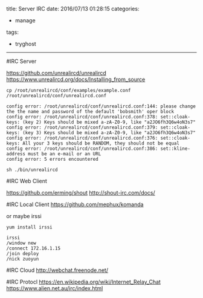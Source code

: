 title: Server IRC
date: 2016/07/13 01:28:15
categories:

 - manage 


tags:

- tryghost

---

#IRC Server

https://github.com/unrealircd/unrealircd
https://www.unrealircd.org/docs/Installing_from_source

```language-bash
cp /root/unrealircd/conf/examples/example.conf /root/unrealircd/conf/unrealircd.conf

config error: /root/unrealircd/conf/unrealircd.conf:144: please change the the name and password of the default 'bobsmith' oper block
config error: /root/unrealircd/conf/unrealircd.conf:378: set::cloak-keys: (key 2) Keys should be mixed a-zA-Z0-9, like "a2JO6fh3Q6w4oN3s7"
config error: /root/unrealircd/conf/unrealircd.conf:379: set::cloak-keys: (key 3) Keys should be mixed a-zA-Z0-9, like "a2JO6fh3Q6w4oN3s7"
config error: /root/unrealircd/conf/unrealircd.conf:376: set::cloak-keys: All your 3 keys should be RANDOM, they should not be equal
config error: /root/unrealircd/conf/unrealircd.conf:386: set::kline-address must be an e-mail or an URL
config error: 5 errors encountered

sh ./bin/unrealircd 
```

#IRC Web Client

https://github.com/erming/shout
http://shout-irc.com/docs/

#IRC Local Client
https://github.com/mephux/komanda

or maybe irssi
```language-bash
yum install irssi

irssi
/window new 
/connect 172.16.1.15
/join deploy
/nick zuoyun
```

#IRC Cloud 
http://webchat.freenode.net/

#IRC Protocl
https://en.wikipedia.org/wiki/Internet_Relay_Chat
https://www.alien.net.au/irc/index.html



